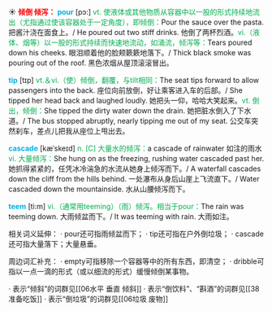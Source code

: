 ☀ <font color="red">**倾倒 倾泻：**</font>
<font color="sky blue">**pour**</font> [pɔ:] 
<font color="#00b050">vt. 使液体或其他物质从容器中以一股的形式持续地流出（尤指通过使该容器处于一定角度），即倾倒：</font>Pour the sauce over the pasta. 把酱汁浇在面食上。/ He poured out two stiff drinks. 他倒了两杯烈酒。<font color="#00b050">vi.（液体、烟等）以一股的形式持续而快速地流动，如涌流，倾泻等：</font>Tears poured down his cheeks. 眼泪顺着他的脸颊簌簌地落下。/ Thick black smoke was pouring out of the roof. 黑色浓烟从屋顶滚滚冒出。

<font color="sky blue">**tip**</font> [tɪp] 
<font color="#00b050">vt.＆vi.（使）倾倒，翻覆，与tilt相同：</font>The seat tips forward to allow passengers into the back. 座位向前放倒，好让乘客进入车的后部。/ She tipped her head back and laughed loudly. 她把头一仰，哈哈大笑起来。<font color="#00b050">vt. 倒出，倾倒：</font>She tipped the dirty water down the drain. 她把脏水倒入了下水道。/ The bus stopped abruptly, nearly tipping me out of my seat. 公交车突然刹车，差点儿把我从座位上甩出去。
           
<font color="sky blue">**cascade**</font> [kæˈskeɪd]
<font color="#00b050">n. [C] 大量水的倾泻：</font>a cascade of rainwater 如注的雨水 <font color="#00b050">vi. 大量倾泻：</font>She hung on as the freezing, rushing water cascaded past her. 她抓得紧紧的，任凭冰冷湍急的水流从她身上倾泻而下。/ A waterfall cascades down the cliff from the hills behind. 一处瀑布从身后山崖上飞流直下。/ Water cascaded down the mountainside. 水从山腰倾泻而下。
           
<font color="sky blue">**teem**</font> [ti:m]
<font color="#00b050">vi.（通常用teeming）（雨）倾泻。相当于pour：</font>The rain was teeming down. 大雨倾盆而下。/ It was teeming with rain. 大雨如注。

相关词义延伸：
· pour还可指雨倾盆而下；
· tip还可指在户外倒垃圾；
· cascade还可指大量落下；大量悬垂。

周边词汇补充：
· empty可指移除一个容器等中的所有东西，即清空；
· dribble可指以一点一滴的形式（或以细流的形式）缓慢倾倒某事物。

· 表示“倾斜”的词群见[[06水平 垂直 倾斜]]
· 表示“倒饮料”、“斟酒”的词群见[[38准备吃饭]]
· 表示“倒垃圾”的词群见[[06垃圾 废物]]
